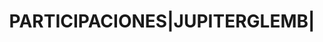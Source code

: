 ---
layout: asset
title: PARTICIPACIONES|JUPITERGLEMB|                               
isin: LU1551065813
---